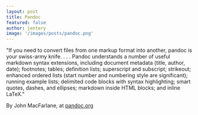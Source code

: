 ```yaml
---
layout: post
title: Pandoc 
featured: false
author: jentery
image: '/images/posts/pandoc.png'
---
```


"If you need to convert files from one markup format into another, pandoc is your swiss-army knife. . . . Pandoc understands a number of useful markdown syntax extensions, including document metadata (title, author, date); footnotes; tables; definition lists; superscript and subscript; strikeout; enhanced ordered lists (start number and numbering style are significant); running example lists; delimited code blocks with syntax highlighting; smart quotes, dashes, and ellipses; markdown inside HTML blocks; and inline LaTeX." 

By John MacFarlane, at [pandoc.org](http://pandoc.org/)
